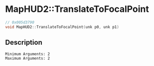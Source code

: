 # MapHUD2::TranslateToFocalPoint
```c
// 0x005d3790
void MapHUD2::TranslateToFocalPoint(unk p0, unk p1)
```
## Description
```
Minimum Arguments: 2
Maximum Arguments: 2
```
